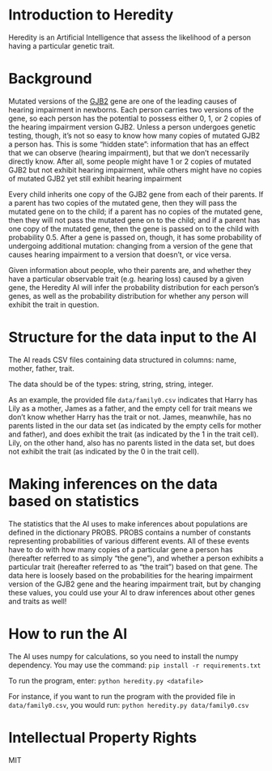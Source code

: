 # Introduction to Heredity

Heredity is an Artificial Intelligence that assess the likelihood of a person having a particular genetic trait.

# Background

Mutated versions of the [GJB2](https://www.ncbi.nlm.nih.gov/pmc/articles/PMC1285178/) gene are one of the leading causes of hearing impairment in newborns. Each person carries two versions of the gene, so each person has the potential to possess either 0, 1, or 2 copies of the hearing impairment version GJB2. Unless a person undergoes genetic testing, though, it’s not so easy to know how many copies of mutated GJB2 a person has. This is some “hidden state”: information that has an effect that we can observe (hearing impairment), but that we don’t necessarily directly know. After all, some people might have 1 or 2 copies of mutated GJB2 but not exhibit hearing impairment, while others might have no copies of mutated GJB2 yet still exhibit hearing impairment

Every child inherits one copy of the GJB2 gene from each of their parents. If a parent has two copies of the mutated gene, then they will pass the mutated gene on to the child; if a parent has no copies of the mutated gene, then they will not pass the mutated gene on to the child; and if a parent has one copy of the mutated gene, then the gene is passed on to the child with probability 0.5. After a gene is passed on, though, it has some probability of undergoing additional mutation: changing from a version of the gene that causes hearing impairment to a version that doesn’t, or vice versa.

Given information about people, who their parents are, and whether they have a particular observable trait (e.g. hearing loss) caused by a given gene, the Heredity AI will infer the probability distribution for each person’s genes, as well as the probability distribution for whether any person will exhibit the trait in question.

# Structure for the data input to the AI

The AI reads CSV files containing data structured in columns: name, mother, father, trait.

The data should be of the types: string, string, string, integer.

As an example, the provided file `data/family0.csv` indicates that Harry has Lily as a mother, James as a father, and the empty cell for trait means we don’t know whether Harry has the trait or not. James, meanwhile, has no parents listed in the our data set (as indicated by the empty cells for mother and father), and does exhibit the trait (as indicated by the 1 in the trait cell). Lily, on the other hand, also has no parents listed in the data set, but does not exhibit the trait (as indicated by the 0 in the trait cell).

# Making inferences on the data based on statistics

The statistics that the AI uses to make inferences about populations are defined in the dictionary PROBS. PROBS contains a number of constants representing probabilities of various different events. All of these events have to do with how many copies of a particular gene a person has (hereafter referred to as simply “the gene”), and whether a person exhibits a particular trait (hereafter referred to as “the trait”) based on that gene. The data here is loosely based on the probabilities for the hearing impairment version of the GJB2 gene and the hearing impairment trait, but by changing these values, you could use your AI to draw inferences about other genes and traits as well!

# How to run the AI

The AI uses numpy for calculations, so you need to install the numpy dependency. You may use the command:
`pip install -r requirements.txt`

To run the program, enter:
`python heredity.py <datafile>`

For instance, if you want to run the program with the provided file in `data/family0.csv`, you would run:
`python heredity.py data/family0.csv`

# Intellectual Property Rights

MIT
